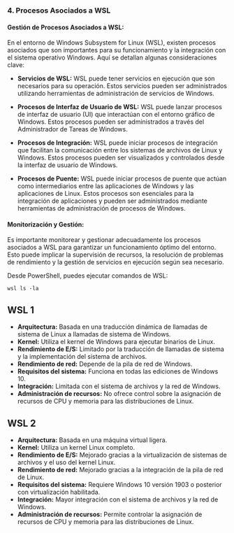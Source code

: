 ### 4. Procesos Asociados a WSL



#### Gestión de Procesos Asociados a WSL:

En el entorno de Windows Subsystem for Linux (WSL), existen procesos asociados que son importantes para su funcionamiento y la integración con el sistema operativo Windows. Aquí se detallan algunas consideraciones clave:

- **Servicios de WSL:** WSL puede tener servicios en ejecución que son necesarios para su operación. Estos servicios pueden ser administrados utilizando herramientas de administración de servicios de Windows.

- **Procesos de Interfaz de Usuario de WSL:** WSL puede lanzar procesos de interfaz de usuario (UI) que interactúan con el entorno gráfico de Windows. Estos procesos pueden ser administrados a través del Administrador de Tareas de Windows.

- **Procesos de Integración:** WSL puede iniciar procesos de integración que facilitan la comunicación entre los sistemas de archivos de Linux y Windows. Estos procesos pueden ser visualizados y controlados desde la interfaz de usuario de Windows.

- **Procesos de Puente:** WSL puede iniciar procesos de puente que actúan como intermediarios entre las aplicaciones de Windows y las aplicaciones de Linux. Estos procesos son esenciales para la integración de aplicaciones y pueden ser administrados mediante herramientas de administración de procesos de Windows.

#### Monitorización y Gestión:

Es importante monitorear y gestionar adecuadamente los procesos asociados a WSL para garantizar un funcionamiento óptimo del entorno. Esto puede implicar la supervisión de recursos, la resolución de problemas de rendimiento y la gestión de servicios en ejecución según sea necesario.

Desde PowerShell, puedes ejecutar comandos de WSL:
```
wsl ls -la
```

## WSL 1

- **Arquitectura:** Basada en una traducción dinámica de llamadas de sistema de Linux a llamadas de sistema de Windows.
- **Kernel:** Utiliza el kernel de Windows para ejecutar binarios de Linux.
- **Rendimiento de E/S:** Limitado por la traducción de llamadas de sistema y la implementación del sistema de archivos.
- **Rendimiento de red:** Depende de la pila de red de Windows.
- **Requisitos del sistema:** Funciona en todas las ediciones de Windows 10.
- **Integración:** Limitada con el sistema de archivos y la red de Windows.
- **Administración de recursos:** No ofrece control sobre la asignación de recursos de CPU y memoria para las distribuciones de Linux.

## WSL 2

- **Arquitectura:** Basada en una máquina virtual ligera.
- **Kernel:** Utiliza un kernel Linux completo.
- **Rendimiento de E/S:** Mejorado gracias a la virtualización de sistemas de archivos y el uso del kernel Linux.
- **Rendimiento de red:** Mejorado gracias a la integración de la pila de red de Linux.
- **Requisitos del sistema:** Requiere Windows 10 versión 1903 o posterior con virtualización habilitada.
- **Integración:** Mayor integración con el sistema de archivos y la red de Windows.
- **Administración de recursos:** Permite controlar la asignación de recursos de CPU y memoria para las distribuciones de Linux.
